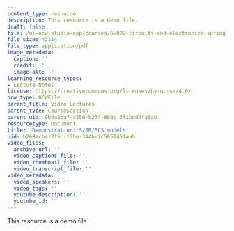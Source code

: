 ```yaml
---
content_type: resource
description: This resource is a demo file.
draft: false
file: /ol-ocw-studio-app/courses/6-002-circuits-and-electronics-spring-2007/b268acba2f5c12be344b2c565f45faab_demo_06.pdf
file_size: 43114
file_type: application/pdf
image_metadata:
  caption: ''
  credit: ''
  image-alt: ''
learning_resource_types:
- Lecture Notes
license: https://creativecommons.org/licenses/by-nc-sa/4.0/
ocw_type: OCWFile
parent_title: Video Lectures
parent_type: CourseSection
parent_uid: 9b4a2ba7-a556-b234-8b0c-3f1bdd4fa8ab
resourcetype: Document
title: 'Demonstration: S/SR/SCS models'
uid: b268acba-2f5c-12be-344b-2c565f45faab
video_files:
  archive_url: ''
  video_captions_file: ''
  video_thumbnail_file: ''
  video_transcript_file: ''
video_metadata:
  video_speakers: ''
  video_tags: ''
  youtube_description: ''
  youtube_id: ''
---
```

This resource is a demo file.